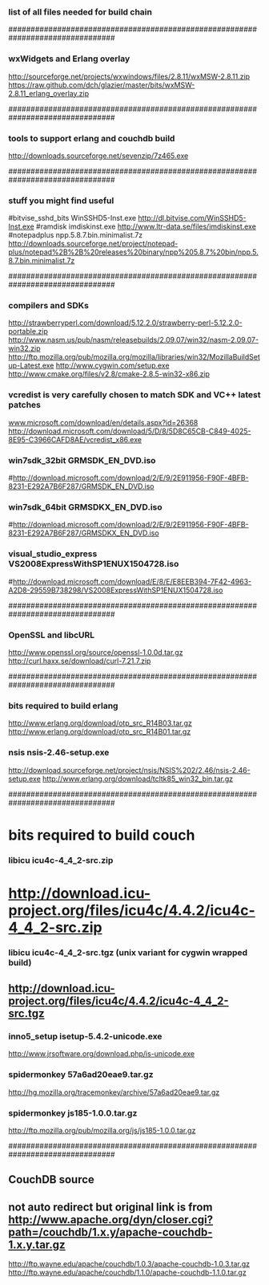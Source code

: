### list of all files needed for build chain ###################################
################################################################################
### wxWidgets and Erlang overlay
http://sourceforge.net/projects/wxwindows/files/2.8.11/wxMSW-2.8.11.zip
https://raw.github.com/dch/glazier/master/bits/wxMSW-2.8.11_erlang_overlay.zip

################################################################################
### tools to support erlang and couchdb build
http://downloads.sourceforge.net/sevenzip/7z465.exe

################################################################################
### stuff you might find useful
#bitvise_sshd_bits		WinSSHD5-Inst.exe	http://dl.bitvise.com/WinSSHD5-Inst.exe
#ramdisk	imdiskinst.exe	http://www.ltr-data.se/files/imdiskinst.exe
#notepadplus	npp.5.8.7.bin.minimalist.7z http://downloads.sourceforge.net/project/notepad-plus/notepad%2B%2B%20releases%20binary/npp%205.8.7%20bin/npp.5.8.7.bin.minimalist.7z

################################################################################
### compilers and SDKs
http://strawberryperl.com/download/5.12.2.0/strawberry-perl-5.12.2.0-portable.zip
http://www.nasm.us/pub/nasm/releasebuilds/2.09.07/win32/nasm-2.09.07-win32.zip
http://ftp.mozilla.org/pub/mozilla.org/mozilla/libraries/win32/MozillaBuildSetup-Latest.exe
http://www.cygwin.com/setup.exe
http://www.cmake.org/files/v2.8/cmake-2.8.5-win32-x86.zip
### vcredist is very carefully chosen to match SDK and VC++ latest patches
 www.microsoft.com/download/en/details.aspx?id=26368
http://download.microsoft.com/download/5/D/8/5D8C65CB-C849-4025-8E95-C3966CAFD8AE/vcredist_x86.exe

### win7sdk_32bit	GRMSDK_EN_DVD.iso
#http://download.microsoft.com/download/2/E/9/2E911956-F90F-4BFB-8231-E292A7B6F287/GRMSDK_EN_DVD.iso
### win7sdk_64bit	GRMSDKX_EN_DVD.iso
#http://download.microsoft.com/download/2/E/9/2E911956-F90F-4BFB-8231-E292A7B6F287/GRMSDKX_EN_DVD.iso
### visual_studio_express	VS2008ExpressWithSP1ENUX1504728.iso
#http://download.microsoft.com/download/E/8/E/E8EEB394-7F42-4963-A2D8-29559B738298/VS2008ExpressWithSP1ENUX1504728.iso

################################################################################
### OpenSSL and libcURL
http://www.openssl.org/source/openssl-1.0.0d.tar.gz
http://curl.haxx.se/download/curl-7.21.7.zip

################################################################################
### bits required to build erlang
http://www.erlang.org/download/otp_src_R14B03.tar.gz
http://www.erlang.org/download/otp_src_R14B01.tar.gz
### nsis	nsis-2.46-setup.exe
http://download.sourceforge.net/project/nsis/NSIS%202/2.46/nsis-2.46-setup.exe
http://www.erlang.org/download/tcltk85_win32_bin.tar.gz

################################################################################
# bits required to build couch
### libicu	icu4c-4_4_2-src.zip
# http://download.icu-project.org/files/icu4c/4.4.2/icu4c-4_4_2-src.zip
### libicu	icu4c-4_4_2-src.tgz (unix variant for cygwin wrapped build)
## http://download.icu-project.org/files/icu4c/4.4.2/icu4c-4_4_2-src.tgz
### inno5_setup	isetup-5.4.2-unicode.exe
http://www.jrsoftware.org/download.php/is-unicode.exe
### spidermonkey	57a6ad20eae9.tar.gz
http://hg.mozilla.org/tracemonkey/archive/57a6ad20eae9.tar.gz
### spidermonkey    js185-1.0.0.tar.gz
http://ftp.mozilla.org/pub/mozilla.org/js/js185-1.0.0.tar.gz

################################################################################
## CouchDB source
## not auto redirect but original link is from http://www.apache.org/dyn/closer.cgi?path=/couchdb/1.x.y/apache-couchdb-1.x.y.tar.gz
http://ftp.wayne.edu/apache/couchdb/1.0.3/apache-couchdb-1.0.3.tar.gz
http://ftp.wayne.edu/apache/couchdb/1.1.0/apache-couchdb-1.1.0.tar.gz	
